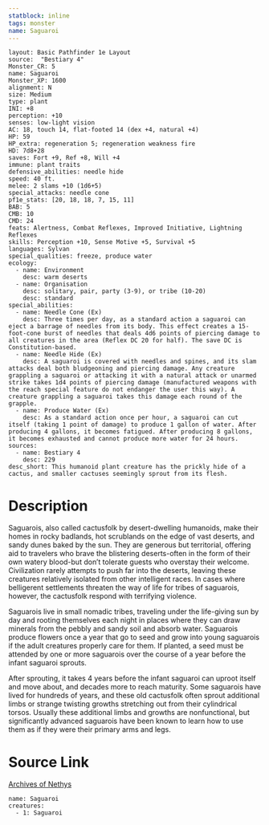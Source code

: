```yaml
---
statblock: inline
tags: monster
name: Saguaroi
---
```

```statblock
layout: Basic Pathfinder 1e Layout
source:  "Bestiary 4"
Monster_CR: 5
name: Saguaroi
Monster_XP: 1600
alignment: N
size: Medium
type: plant
INI: +8
perception: +10
senses: low-light vision
AC: 18, touch 14, flat-footed 14 (dex +4, natural +4)
HP: 59
HP_extra: regeneration 5; regeneration weakness fire
HD: 7d8+28
saves: Fort +9, Ref +8, Will +4
immune: plant traits
defensive_abilities: needle hide
speed: 40 ft.
melee: 2 slams +10 (1d6+5)
special_attacks: needle cone
pf1e_stats: [20, 18, 18, 7, 15, 11]
BAB: 5
CMB: 10
CMD: 24
feats: Alertness, Combat Reflexes, Improved Initiative, Lightning Reflexes
skills: Perception +10, Sense Motive +5, Survival +5
languages: Sylvan
special_qualities: freeze, produce water
ecology:
  - name: Environment
    desc: warm deserts
  - name: Organisation
    desc: solitary, pair, party (3-9), or tribe (10-20)
    desc: standard
special_abilities:
  - name: Needle Cone (Ex)
    desc: Three times per day, as a standard action a saguaroi can eject a barrage of needles from its body. This effect creates a 15-foot-cone burst of needles that deals 4d6 points of piercing damage to all creatures in the area (Reflex DC 20 for half). The save DC is Constitution-based.
  - name: Needle Hide (Ex)
    desc: A saguaroi is covered with needles and spines, and its slam attacks deal both bludgeoning and piercing damage. Any creature grappling a saguaroi or attacking it with a natural attack or unarmed strike takes 1d4 points of piercing damage (manufactured weapons with the reach special feature do not endanger the user this way). A creature grappling a saguaroi takes this damage each round of the grapple.
  - name: Produce Water (Ex)
    desc: As a standard action once per hour, a saguaroi can cut itself (taking 1 point of damage) to produce 1 gallon of water. After producing 4 gallons, it becomes fatigued. After producing 8 gallons, it becomes exhausted and cannot produce more water for 24 hours.
sources:
  - name: Bestiary 4
    desc: 229
desc_short: This humanoid plant creature has the prickly hide of a cactus, and smaller cactuses seemingly sprout from its flesh.
```
# Description
Saguarois, also called cactusfolk by desert-dwelling humanoids, make their homes in rocky badlands, hot scrublands on the edge of vast deserts, and sandy dunes baked by the sun. They are generous but territorial, offering aid to travelers who brave the blistering deserts-often in the form of their own watery blood-but don’t tolerate guests who overstay their welcome. Civilization rarely attempts to push far into the deserts, leaving these creatures relatively isolated from other intelligent races. In cases where belligerent settlements threaten the way of life for tribes of saguarois, however, the cactusfolk respond with terrifying violence.

Saguarois live in small nomadic tribes, traveling under the life-giving sun by day and rooting themselves each night in places where they can draw minerals from the pebbly and sandy soil and absorb water. Saguarois produce flowers once a year that go to seed and grow into young saguarois if the adult creatures properly care for them. If planted, a seed must be attended by one or more saguarois over the course of a year before the infant saguaroi sprouts.

After sprouting, it takes 4 years before the infant saguaroi can uproot itself and move about, and decades more to reach maturity. Some saguarois have lived for hundreds of years, and these old cactusfolk often sprout additional limbs or strange twisting growths stretching out from their cylindrical torsos. Usually these additional limbs and growths are nonfunctional, but significantly advanced saguarois have been known to learn how to use them as if they were their primary arms and legs.
# Source Link
[Archives of Nethys](https://aonprd.com/MonsterDisplay.aspx?ItemName=Saguaroi)
```encounter-table
name: Saguaroi
creatures:
  - 1: Saguaroi
```
